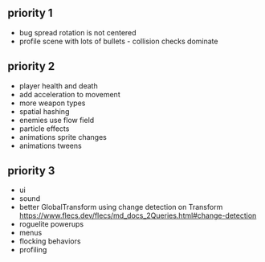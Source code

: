 ## priority 1
- bug spread rotation is not centered
- profile scene with lots of bullets - collision checks dominate

## priority 2
- player health and death
- add acceleration to movement
- more weapon types
- spatial hashing
- enemies use flow field
- particle effects
- animations sprite changes
- animations tweens

## priority 3
- ui
- sound
- better GlobalTransform using change detection on Transform https://www.flecs.dev/flecs/md_docs_2Queries.html#change-detection
- roguelite powerups
- menus
- flocking behaviors
- profiling